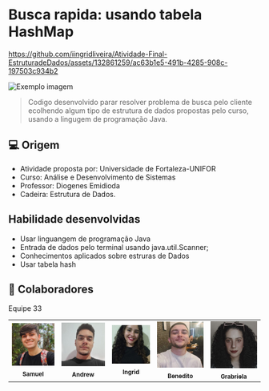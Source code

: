 
# Busca rapida: usando tabela HashMap


https://github.com/iingridliveira/Atividade-Final-EstruturadeDados/assets/132861259/ac63b1e5-491b-4285-908c-197503c934b2




<img src="imag" alt="Exemplo imagem">

>Codigo desenvolvido parar resolver problema de busca pelo cliente ecolhendo algum tipo de estrutura de dados propostas pelo curso,
>usando a lingugem de programação  Java.

## 💻 Origem


- Atividade proposta por:  Universidade de Fortaleza-UNIFOR
- Curso: Análise e Desenvolvimento de Sistemas
- Professor: Diogenes Emidioda
- Cadeira: Estrutura de Dados.
  



## Habilidade desenvolvidas


- Usar linguangem de programação Java
- Entrada de dados pelo terminal usando java.util.Scanner;
- Conhecimentos aplicados sobre estruras de Dados
- Usar tabela hash


## 🤝 Colaboradores

Equipe 33

<table>
  <tr>
    <td align="center">
      <a href="#" title="defina o titulo do link">
        <img src="muca.png"/><br>
        <sub>
          <b>Samuel</b>
        </sub>
      </a>
    </td>
     <td align="center">
      <a href="#" title="defina o titulo do link">
        <img src="drew.jpg"/><br>
        <sub>
          <b>Andrew</b>
        </sub>
      </a>
    </td>
     <td align="center">
      <a href="#" title="defina o titulo do link">
        <img src="eu.jpg"/><br>
        <sub>
          <b>Ingrid</b>
        </sub>
      </a>
    </td>
 <td align="center">
      <a href="#" title="defina o titulo do link">
        <img src="beneh.png"/><br>
        <sub>
          <b>Benedito</b>
        </sub>
      </a>
    </td>
 <td align="center">
      <a href="#" title="defina o titulo do link">
        <img src="gabi.jpg"/><br>
        <sub>
          <b>Grabriela</b>
        </sub>
      </a>
    </td>
  </tr>
</table>

